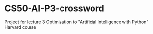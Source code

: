 # CS50-AI-P3-crossword
Project for lecture 3 Optimization to "Artificial Intelligence with Python" Harvard course
